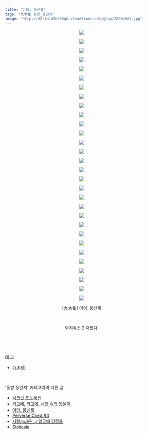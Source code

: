 ```yaml
---
title: "아담. 풍신록"
tags: "九木隹 동방_동인지"
image: "http://d2l1b145ht03q6.cloudfront.net/ghap/2800/001.jpg"
---
```

<div class="article">
<p style="text-align: center; clear: none; float: none;"><img src="{{ site.imgserver1 }}/ghap/2800/001.jpg"/></p>
<p style="text-align: center; clear: none; float: none;"><img src="{{ site.imgserver1 }}/ghap/2800/002.jpg"/></p>
<p style="text-align: center; clear: none; float: none;"><img src="{{ site.imgserver1 }}/ghap/2800/003.jpg"/></p>
<p style="text-align: center; clear: none; float: none;"><img src="{{ site.imgserver1 }}/ghap/2800/004.jpg"/></p>
<p style="text-align: center; clear: none; float: none;"><img src="{{ site.imgserver1 }}/ghap/2800/005.jpg"/></p>
<p style="text-align: center; clear: none; float: none;"><img src="{{ site.imgserver1 }}/ghap/2800/006.jpg"/></p>
<p style="text-align: center; clear: none; float: none;"><img src="{{ site.imgserver1 }}/ghap/2800/007.jpg"/></p>
<p style="text-align: center; clear: none; float: none;"><img src="{{ site.imgserver1 }}/ghap/2800/008.jpg"/></p>
<p style="text-align: center; clear: none; float: none;"><img src="{{ site.imgserver1 }}/ghap/2800/009.jpg"/></p>
<p style="text-align: center; clear: none; float: none;"><img src="{{ site.imgserver1 }}/ghap/2800/010.jpg"/></p>
<p style="text-align: center; clear: none; float: none;"><img src="{{ site.imgserver1 }}/ghap/2800/011.jpg"/></p>
<p style="text-align: center; clear: none; float: none;"><img src="{{ site.imgserver1 }}/ghap/2800/012.jpg"/></p>
<p style="text-align: center; clear: none; float: none;"><img src="{{ site.imgserver1 }}/ghap/2800/013.jpg"/></p>
<p style="text-align: center; clear: none; float: none;"><img src="{{ site.imgserver1 }}/ghap/2800/014.jpg"/></p>
<p style="text-align: center; clear: none; float: none;"><img src="{{ site.imgserver1 }}/ghap/2800/015.jpg"/></p>
<p style="text-align: center; clear: none; float: none;"><img src="{{ site.imgserver1 }}/ghap/2800/016.jpg"/></p>
<p style="text-align: center; clear: none; float: none;"><img src="{{ site.imgserver1 }}/ghap/2800/017.jpg"/></p>
<p style="text-align: center; clear: none; float: none;"><img src="{{ site.imgserver1 }}/ghap/2800/018.jpg"/></p>
<p style="text-align: center; clear: none; float: none;"><img src="{{ site.imgserver1 }}/ghap/2800/019.jpg"/></p>
<p style="text-align: center; clear: none; float: none;"><img src="{{ site.imgserver1 }}/ghap/2800/020.jpg"/></p>
<p style="text-align: center; clear: none; float: none;"><img src="{{ site.imgserver1 }}/ghap/2800/021.jpg"/></p>
<p style="text-align: center; clear: none; float: none;"><img src="{{ site.imgserver1 }}/ghap/2800/022.jpg"/></p>
<p style="text-align: center; clear: none; float: none;"><img src="{{ site.imgserver1 }}/ghap/2800/023.jpg"/></p>
<p style="text-align: center; clear: none; float: none;"><img src="{{ site.imgserver1 }}/ghap/2800/024.jpg"/></p>
<p style="text-align: center; clear: none; float: none;"><img src="{{ site.imgserver1 }}/ghap/2800/025.jpg"/></p>
<p style="text-align: center; clear: none; float: none;"><img src="{{ site.imgserver1 }}/ghap/2800/026.jpg"/></p>
<p style="text-align: center; clear: none; float: none;"><img src="{{ site.imgserver1 }}/ghap/2800/027.jpg"/></p>
<p style="text-align: center; clear: none; float: none;"><img src="{{ site.imgserver1 }}/ghap/2800/028.jpg"/></p>
<p style="text-align: center; clear: none; float: none;"><img src="{{ site.imgserver1 }}/ghap/2800/029.jpg"/></p>
<p style="text-align: center; clear: none; float: none;"><img src="{{ site.imgserver1 }}/ghap/2800/030.jpg"/></p>
<p style="text-align: center; clear: none; float: none;">[九木隹] 아담. 풍신록</p>
<p style="text-align: center; clear: none; float: none;"><br/></p>
<p style="text-align: center; clear: none; float: none;">와치독스 2 재밌다.</p>
<p><br/></p>
</div><br/>
<div class="tagTrail">
<p>태그: </p>
<ul>
<li>九木隹</li>
</ul>
</div><br/>
<div class="another">
<p>'동방 동인지' 카테고리의 다른 글</p>
<ul>
<li><a href="/ghap_2802">시크릿 포토세션</a></li>
<li><a href="/ghap_2801">카고메, 카고메, 새장 속의 방울아</a></li>
<li><a href="/ghap_2800">아담. 풍신록</a></li>
<li><a href="/ghap_2799">Perverse Cried #3</a></li>
<li><a href="/ghap_2798">사랑스러운 그 얼굴에 감정을</a></li>
<li><a href="/ghap_2797">Stokesia</a></li>
</ul>
</div><br/>
<div class="cb_module cb_fluid">
<div class="cb_wrt cb_profile">
</div><!-- commentList close -->
</div><br/>
